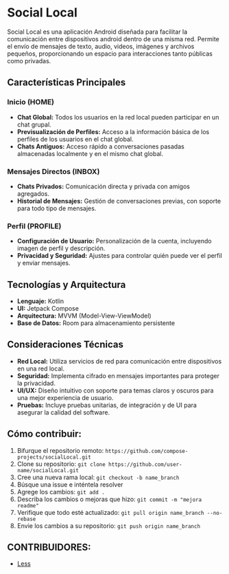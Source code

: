 # Social Local

Social Local es una aplicación Android diseñada para facilitar la comunicación entre dispositivos android dentro de una misma red. Permite el envío de mensajes de texto, audio, videos, imágenes y archivos pequeños, proporcionando un espacio para interacciones tanto públicas como privadas.

## Características Principales

### Inicio (HOME)

- **Chat Global:** Todos los usuarios en la red local pueden participar en un chat grupal.
- **Previsualización de Perfiles:** Acceso a la información básica de los perfiles de los usuarios en el chat global.
- **Chats Antiguos:** Acceso rápido a conversaciones pasadas almacenadas localmente y en el mismo chat global.

### Mensajes Directos (INBOX)

- **Chats Privados:** Comunicación directa y privada con amigos agregados.
- **Historial de Mensajes:** Gestión de conversaciones previas, con soporte para todo tipo de mensajes.

### Perfil (PROFILE)

- **Configuración de Usuario:** Personalización de la cuenta, incluyendo imagen de perfil y descripción.
- **Privacidad y Seguridad:** Ajustes para controlar quién puede ver el perfil y enviar mensajes.

## Tecnologías y Arquitectura

- **Lenguaje:** Kotlin
- **UI:** Jetpack Compose
- **Arquitectura:** MVVM (Model-View-ViewModel)
- **Base de Datos:** Room para almacenamiento persistente

## Consideraciones Técnicas

- **Red Local:** Utiliza servicios de red para comunicación entre dispositivos en una red local.
- **Seguridad:** Implementa cifrado en mensajes importantes para proteger la privacidad.
- **UI/UX:** Diseño intuitivo con soporte para temas claros y oscuros para una mejor experiencia de usuario.
- **Pruebas:** Incluye pruebas unitarias, de integración y de UI para asegurar la calidad del software.

## Cómo contribuir:
1. Bifurque el repositorio remoto: `https://github.com/compose-projects/socialLocal.git`
2. Clone su repositorio: `git clone https://github.com/user-name/socialLocal.git`
3. Cree una nueva rama local: `git checkout -b name_branch`
4. Búsque una issue e inténtela resolver
5. Agrege los cambios: `git add .`
6. Describa los cambios o mejoras que hizo: `git commit -m "mejora readme"`
7. Verifique que todo esté actualizado: `git pull origin name_branch --no-rebase`
8. Envie los cambios a su repositorio: `git push origin name_branch`

## CONTRIBUIDORES:
- [Less](https://github.com/less-dev)
